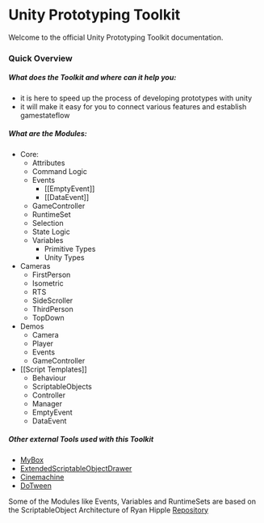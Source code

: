 # Unity Prototyping Toolkit

Welcome to the official Unity Prototyping Toolkit documentation.

### Quick Overview

##### What does the Toolkit and where can it help you:
 -  it is here to speed up the process of developing prototypes with unity
 -  it will make it easy for you to connect various features and establish gamestateflow

##### What are the Modules:
- Core:
	-  Attributes
	-  Command Logic
	-  Events
		-  [[EmptyEvent]]
		-  [[DataEvent]]
	-  GameController
	-  RuntimeSet
	-  Selection
	-  State Logic
	-  Variables
		-  Primitive Types
		-  Unity Types
-  Cameras
	-  FirstPerson
	-  Isometric
	-  RTS
	-  SideScroller
	-  ThirdPerson
	-  TopDown
-  Demos
	-  Camera
	-  Player
	-  Events
	-  GameController
-  [[Script Templates]]
	-  Behaviour
	-  ScriptableObjects
	-  Controller
	-  Manager
	-  EmptyEvent
	-  DataEvent

##### Other external Tools used with this Toolkit

-  [MyBox](https://github.com/Deadcows/MyBox)
-  [ExtendedScriptableObjectDrawer](https://gist.github.com/tomkail/ba4136e6aa990f4dc94e0d39ec6a058c)
-  [Cinemachine](https://docs.unity3d.com/Packages/com.unity.cinemachine@2.3/manual/index.html)
-  [DoTween](http://dotween.demigiant.com/getstarted.php)

Some of the Modules like Events, Variables and RuntimeSets are based on the ScriptableObject Architecture of Ryan Hipple [Repository](https://github.com/roboryantron/Unite2017)
